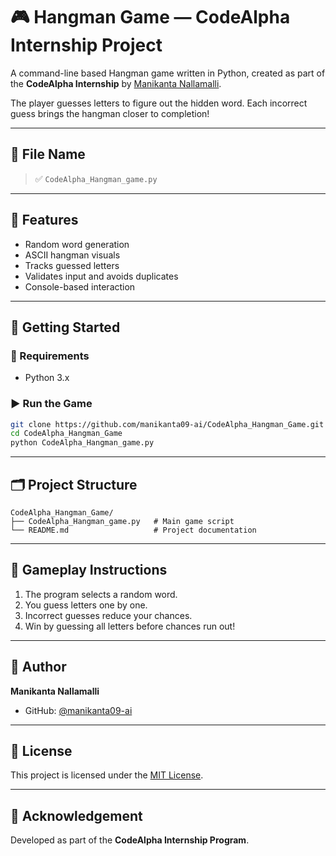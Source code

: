 
# 🎮 Hangman Game — CodeAlpha Internship Project

A command-line based Hangman game written in Python, created as part of the **CodeAlpha Internship** by [Manikanta Nallamalli](https://github.com/manikanta09-ai).

The player guesses letters to figure out the hidden word. Each incorrect guess brings the hangman closer to completion!

---

## 📁 File Name

> ✅ `CodeAlpha_Hangman_game.py`

---

## 📌 Features

- Random word generation
- ASCII hangman visuals
- Tracks guessed letters
- Validates input and avoids duplicates
- Console-based interaction

---

## 🚀 Getting Started

### 🔧 Requirements

- Python 3.x

### ▶️ Run the Game

```bash
git clone https://github.com/manikanta09-ai/CodeAlpha_Hangman_Game.git
cd CodeAlpha_Hangman_Game
python CodeAlpha_Hangman_game.py
````

---

## 🗂️ Project Structure

```
CodeAlpha_Hangman_Game/
├── CodeAlpha_Hangman_game.py   # Main game script
└── README.md                   # Project documentation
```

---

## 🧩 Gameplay Instructions

1. The program selects a random word.
2. You guess letters one by one.
3. Incorrect guesses reduce your chances.
4. Win by guessing all letters before chances run out!

---

## 👤 Author

**Manikanta Nallamalli**

* GitHub: [@manikanta09-ai](https://github.com/manikanta09-ai)

---

## 📄 License

This project is licensed under the [MIT License](LICENSE).

---

## 🏁 Acknowledgement

Developed as part of the **CodeAlpha Internship Program**.


